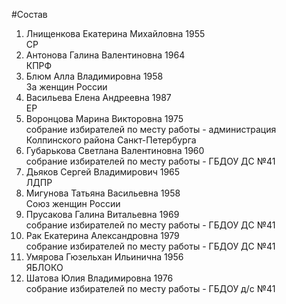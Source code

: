 #Состав
1. Лнищенкова Екатерина Михайловна 1955   
    СР
2. Антонова Галина Валентиновна 1964   
    КПРФ
3. Блюм Алла Владимировна 1958   
    За женщин России
4. Васильева Елена Андреевна 1987   
    ЕР
5. Воронцова Марина Викторовна 1975   
    собрание избирателей по месту работы - администрация Колпинского района Санкт-Петербурга
6. Губарькова Светлана Валентиновна 1960   
    собрание избирателей по месту работы - ГБДОУ ДС №41
7. Дьяков Сергей Владимирович 1965   
    ЛДПР
8. Мигунова Татьяна Васильевна 1958   
    Союз женщин России
9. Прусакова Галина Витальевна 1969   
    собрание избирателей по месту работы - ГБДОУ ДС №41
10. Рак Екатерина Александровна 1979   
    собрание избирателей по месту работы - ГБДОУ ДС №41
11. Умярова Гюзельхан Ильинична 1956   
    ЯБЛОКО
12. Шатова Юлия Владимировна 1976   
    собрание избирателей по месту работы - ГБДОУ д/с №41
